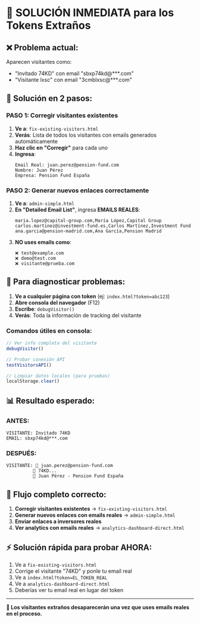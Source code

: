 # 🚨 SOLUCIÓN INMEDIATA para los Tokens Extraños

## ❌ **Problema actual:**
Aparecen visitantes como:
- "Invitado 74KD" con email "sbxp74kd@***.com"  
- "Visitante lxsc" con email "3cmblxsc@***.com"

## 🎯 **Solución en 2 pasos:**

### **PASO 1: Corregir visitantes existentes** 

1. **Ve a**: `fix-existing-visitors.html`
2. **Verás**: Lista de todos los visitantes con emails generados automáticamente
3. **Haz clic en "Corregir"** para cada uno
4. **Ingresa**:
   ```
   Email Real: juan.perez@pension-fund.com
   Nombre: Juan Pérez  
   Empresa: Pension Fund España
   ```

### **PASO 2: Generar nuevos enlaces correctamente**

1. **Ve a**: `admin-simple.html`
2. **En "Detailed Email List"**, ingresa **EMAILS REALES**:
   ```
   maria.lopez@capital-group.com,María López,Capital Group
   carlos.martinez@investment-fund.es,Carlos Martínez,Investment Fund
   ana.garcia@pension-madrid.com,Ana García,Pension Madrid
   ```
3. **NO uses emails como**:
   ```
   ❌ test@example.com
   ❌ demo@test.com  
   ❌ visitante@prueba.com
   ```

## 🔧 **Para diagnosticar problemas:**

1. **Ve a cualquier página con token** (ej: `index.html?token=abc123`)
2. **Abre consola del navegador** (F12)
3. **Escribe**: `debugVisitor()`
4. **Verás**: Toda la información de tracking del visitante

### **Comandos útiles en consola:**
```javascript
// Ver info completa del visitante
debugVisitor()

// Probar conexión API
testVisitorsAPI()

// Limpiar datos locales (para pruebas)
localStorage.clear()
```

## 📊 **Resultado esperado:**

### **ANTES:**
```
VISITANTE: Invitado 74KD
EMAIL: sbxp74kd@***.com
```

### **DESPUÉS:**
```
VISITANTE: 📧 juan.perez@pension-fund.com
          🔑 74KD...
          👤 Juan Pérez - Pension Fund España
```

## 🚀 **Flujo completo correcto:**

1. **Corregir visitantes existentes** → `fix-existing-visitors.html`
2. **Generar nuevos enlaces con emails reales** → `admin-simple.html`
3. **Enviar enlaces a inversores reales**
4. **Ver analytics con emails reales** → `analytics-dashboard-direct.html`

## ⚡ **Solución rápida para probar AHORA:**

1. Ve a `fix-existing-visitors.html`
2. Corrige el visitante "74KD" y ponle tu email real
3. Ve a `index.html?token=EL_TOKEN_REAL`  
4. Ve a `analytics-dashboard-direct.html`
5. Deberías ver tu email real en lugar del token

---

**🎯 Los visitantes extraños desaparecerán una vez que uses emails reales en el proceso.**
